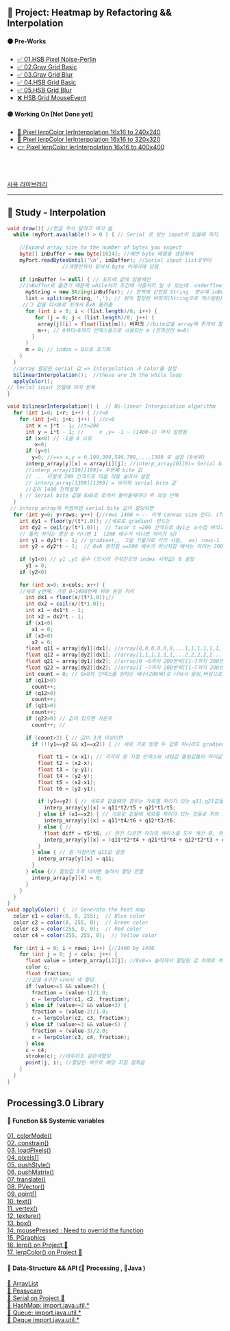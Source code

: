 ## 🎯 Project: Heatmap by Refactoring && Interpolation   
#### 🟠 Pre-Works  
* [:white_check_mark: 01.HSB Pixel Noise-Perlin](https://github.com/minchjung/processing3.0/commit/5eb564780b49d74e4ba613e2fb4b23739890c62a)  
* [:white_check_mark: 02.Gray Grid Basic](https://github.com/minchjung/processing3.0/commit/f6dd84972d2e8de67d7b1a5367915c430f357d53)  
* [:white_check_mark: 03.Gray Grid Blur](https://github.com/minchjung/processing3.0/commit/a1ec1397cc06c6f0cd924a4250b7550ac959cce8)  
* [:white_check_mark: 04.HSB Grid Basic](https://github.com/minchjung/processing3.0/commit/88a08d6d1a308f5b0ecf8a9aaf70f3be180f5891)   
* [:white_check_mark: 05.HSB Grid Blur](https://github.com/minchjung/processing3.0/commit/9ac638407579eb7f734a2da2a06462141cb32af4)  
* [:x: HSB Grid MouseEvent](https://github.com/minchjung/processing3.0/commit/a258af83b770b330eec3ff04bf2abfa14688b81b)  
#### 🟣 Working On  [Not Done yet] 
* [:balloon: Pixel lerpColor lerInterpolation 16x16 to 240x240](https://github.com/minchjung/processing3.0/commit/01221a6c4aad188f886cc5b4699cd3ed9a4c4985)  
* [:balloon: Pixel lerpColor lerInterpolation 16x16 to 320x320](https://github.com/minchjung/processing3.0/commit/10891942edd978d1e93fdf007e40d6474c53ba1a)    
* [:point_right: Pixel lerpColor lerInterpolation 16x16 to 400x400](https://github.com/minchjung/processing3.0/commit/c26e4a2f49e489497fdf838975d4bacb418cc3cc)
<br>
<br>   

[사용 라이브러리](#processing30-library)
  
----
## 📕 Study - Interpolation 

```java
void draw(){ //한글 주석 달려고 여기 씀 
  while (myPort.available() > 0 ) { // Serial 로 받는 input이 있을때 까지 
 
    //Expand array size to the number of bytes you expect
    byte[] inBuffer = new byte[1024]; //매번 byte 배열을 생성해서 
    myPort.readBytesUntil('\n', inBuffer); //Serial input list로부터 
                  //개행전까지 읽어서 byte 어레이에 담음
 
    if (inBuffer != null) { // 포트에 값에 있을때만  
    //inBuffer로 옮겼기 때문에 while처리 조건에 이중처리 일 수 있는데  underflow를 꼼꼼하게 체크하기 위함인듯)
      myString = new String(inBuffer); // 전역에 선언된 String  변수에 inBuffer배열값을 String으로 할당
      list = split(myString, ','); // 위의 할당된 버퍼의(String으로 캐스팅된)bite값을 콤마(,) 단위로 쪼개서 리스트
     //그 값을 다시8로 쪼개서 8x8 돌려줌 
      for (int i = 0; i < (list.length)/8; i++) { 
         for (j = 0; j < (list.length)/8; j++) {
          array[j][i] = float(list[m]); 버퍼의 //bite값을 array에 한개씩 할당
          m++; // 0부터~8까지 인덱스용으로 사용되는 m (전역선언 m=0)
        }
      }
      m = 0; // index = 0으로 초기화 
    }
  } 
  //array 할당된 serial 값 => Interpolation 과 Color를 설정
  bilinearInterpolation();  //these are IN the while loop
  applyColor();
// Serial input 있을때 까지 반복  
}
```
```java
void bilinearInterpolation() {  // Bi-linear Interpolation algorithm
  for (int i=0; i<r; i++) { //r=8
    for (int j=0; j<c; j++) { //c=8
      int x = j*t - 1; //t=200 
      int y = i*t - 1; //     x ,y= -1 ~ (1400-1) 까지 설정됨  
      if (x<0) // -1을 0 으로 
         x=0;
      if (y<0)
        y=0; //==> x,y = 0,199,399,599,799,....1399 로 설정 (8바퀴) 
      interp_array[y][x] = array[i][j]; //interp_array[0][0]= Serial bite 값을 순서대로 할당(float임)   
      //interp_array[199][199]= 두번째 bite 값 
      // ... 이렇게 200 간격으로 띄음 띄음 늘려서 설정
      // interp_array[1399][1399] = 마지막 serial bite 값 
      //길이 1400 전역설정
    } // Serial bite 값을 8x8로 쪼개서 들어올때마다 위 과정 반복 
  }
 // interp_array에 띄엄띄엄 serial bite 값이 할당되면 
  for (int y=0; y<rows; y++) {//rows 1400 <--- 이게 canvas size 란다. (factor t=200으로 계산됨)
    int dy1 = floor(y/(t*1.0)); //세로로 gradient 만드는 
    int dy2 = ceil(y/(t*1.0));  // facor t =200 간격으로 dy1는 소수점 버리고 dy2는 올림으로 설정 
    // 둘의 차이는 항상 0 아니면 1  (200 배수가 아니면 차이가 남)
    int y1 = dy1*t - 1; // gradient,, 그걸 기울기로 각각 사용,  ex) rows-1 일때 y1=1199, y2=1399 
    int y2 = dy2*t - 1;  // 8x8 원지점 ==200 배수가 아닌지점 에서는 차이는 200씩 
   
    if (y1<0) // y1 ,y2 음수 (모서리 구석진곳의 index 시작값) 0 설정
      y1 = 0;
    if (y2<0)
      
    for (int x=0; x<cols; x++) { 
    //세로 y번째, 가로 0~1400번째 위와 동일 처리
      int dx1 = floor(x/(t*1.0));// 
      int dx2 = ceil(x/(t*1.0));
      int x1 = dx1*t - 1;
      int x2 = dx2*t - 1;
      if (x1<0)
        x1 = 0;
      if (x2<0)
        x2 = 0;
      float q11 = array[dy1][dx1]; //array[0,0,0,0,0,0,...1,1,1,1,1,1,....2,2,2,2,2.....3,3,3,3,3,....6,6,6,6,6 200번씩][0~6까지 200번씩] 
      float q12 = array[dy2][dx1]; //array[1,1,1,1,1,1,...2,2,2,2,2.....3,3,3,3,3,....6,6,6,6,6......7,7,7,7..200번씩][0~6까지 200번씩]
      float q21 = array[dy1][dx2]; //array[0 ~6까지 200번씩][1~7까지 200번씩]
      float q22 = array[dy2][dx2]; //array[1 ~7까지 200번씩][1~7까지 200번씩]     
      int count = 0; // 8x8의 인덱스를 원하는 배수(200배)로 나눠서 올림,버림으로 쪼개고, 4 -direction[상하좌우]로 조합한것  
      if (q11>0)
        count++;
      if (q12>0)
        count++;
      if (q21>0)
        count++;
      if (q22>0) // 값이 있으면 카운트 
        count++; // 
 
      if (count>2) { // 값이 3개 이상이면 
        if (!(y1==y2 && x1==x2)) { // 세로 가로 방향 두 값중 하나라도 gradient 적용 인덱스 다를때 ==> 원래 지점이 아닌 늘려진 index일때만 
 
          float t1 = (x-x1); // 각각의 원 지점 인덱스와 내림값 올림값들의 차이값 =new gradient 설정  
          float t2 = (x2-x); 
          float t3 = (y-y1);
          float t4 = (y2-y);
          float t5 = (x2-x1);
          float t6 = (y2-y1);
 
          if (y1==y2) { // 세로로 같을때의 경우는 가로열 차이가 있는 q11,q21값을   (올림설정값-원래값 +원래값-내림설정값)/(가로 최대 차이) 
            interp_array[y][x] = q11*t2/t5 + q21*t1/t5;
          } else if (x1==x2) { // 가로로 같을때 세로줄 차이가 있는 것들로 위와 동일 
            interp_array[y][x] = q11*t4/t6 + q12*t3/t6;
          } else { // 
            float diff = t5*t6; // 완전 다르면 각각의 케이스를 모두 계산 후, 완전 차이나는 t5,t6로 기울기 깍아줌;;;;;
            interp_array[y][x] = (q11*t2*t4 + q21*t1*t4 + q12*t2*t3 + q22*t1*t3)/diff;
          }
        } else { // 원 지점이면 q11값 설정
          interp_array[y][x] = q11;
        }
      } else {// 할당값 3개 이하면 늘려서 할당 안함 
        interp_array[y][x] = 0;
      }
    }
  }
}
void applyColor() {  // Generate the heat map 
  color c1 = color(0, 0, 255);  // Blue color
  color c2 = color(0, 255, 0);  // Green color
  color c3 = color(255, 0, 0);  // Red color
  color c4 = color(255, 255, 0);  // Yellow color
 
  for (int i = 0; i < rows; i++) {//1400 by 1400
    for (int j = 0; j < cols; j++) {
      float value = interp_array[i][j]; //8x8=> 늘려져서 할당된 값 차례로 꺼냄  
      color c;
      float fraction;
      //값을 4구간 나눠서 색 할당 
      if (value>=1 && value<2) {
        fraction = (value-1)/1.0; 
        c = lerpColor(c1, c2, fraction);
      } else if (value>=2 && value<3) {
        fraction = (value-2)/1.0;
        c = lerpColor(c2, c3, fraction);
      } else if (value>=3 && value<5) {
        fraction = (value-3)/2.0;
        c = lerpColor(c3, c4, fraction);
      } else
      c = c4;
      stroke(c); //테두리도 같은색할당
      point(j, i); //할당된 색으로 해당 지점 점찍음
    }
  }
}
```
  
## Processing3.0 Library
#### :link:  Function && Systemic variables  
[01. colorMode()](https://processing.org/reference/colorMode_.html)  
[02. constrain()](https://processing.org/reference/constrain_.html)  
[03. loadPixels()](https://processing.org/reference/loadPixels_.html)  
[04. pixels[]](https://processing.org/reference/pixels.html)  
[05. pushStyle()](https://www.processing.org/reference/pushStyle_.html)  
[06. pushMatrix()](https://processing.org/reference/pushMatrix_.html)    
[07. translate()](https://processing.org/reference/translate_.html)    
[08. PVector()](https://processing.org/reference/PVector.html)  
[09. point[]](https://processing.org/reference/point_.html)  
[10. text()](https://processing.org/reference/text_.html)    
[11. vertex()](https://processing.org/reference/vertex_.html)    
[12. texture()](https://processing.org/reference/texture_.html)    
[13. box()](https://processing.org/reference/box_.html)   
[14. mousePressed : Need to overrid the function](https://processing.org/reference/mousePressed_.html)    
[15. PGraphics](https://processing.org/reference/PGraphics.html)   
[16. lerp()  on Project 🎯](https://processing.org/reference/lerp_.html)    
[17. lerpColor() on Project 🎯](https://www.processing.org/reference/lerpColor_.html)    
#### :link: Data-Structure && API (:eggplant: Processing ,  :chestnut:Java )
[:eggplant: ArrayList](https://processing.org/reference/ArrayList.html)     
[:eggplant: Peasycam](http://mrfeinberg.com/peasycam/)  
[:eggplant: Serial on Project 🎯](https://www.processing.org/reference/libraries/serial/Serial.html)  
[:chestnut: HashMap: import.java.util.*](https://processing.org/reference/HashMap.html)  
[:chestnut: Queue: import.java.util.*](https://forum.processing.org/two/discussion/23900/fifo-and-lifo)  
[:chestnut: Deque import.java.util.*](https://forum.processing.org/two/discussion/23900/fifo-and-lifo)  

<br>  
